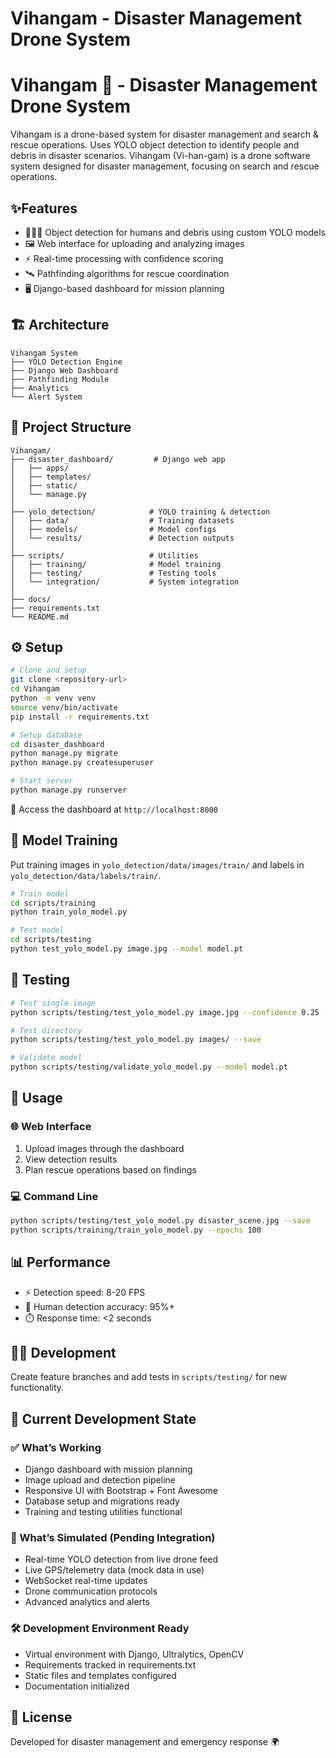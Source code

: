 # Vihangam - Disaster Management Drone System
# Vihangam 🦅 - Disaster Management Drone System

Vihangam is a drone-based system for disaster management and search & rescue operations. Uses YOLO object detection to identify people and debris in disaster scenarios.
Vihangam (Vi-han-gam) is a drone software system designed for disaster management, focusing on search and rescue operations.

## ✨Features

- 🧑‍🤝‍🧑 Object detection for humans and debris using custom YOLO models
- 🖼️ Web interface for uploading and analyzing images
- ⚡ Real-time processing with confidence scoring
- 🛰️ Pathfinding algorithms for rescue coordination
- 🖥️ Django-based dashboard for mission planning

## 🏗️ Architecture

```
Vihangam System
├── YOLO Detection Engine
├── Django Web Dashboard
├── Pathfinding Module
├── Analytics
└── Alert System
```

## 📂 Project Structure

```
Vihangam/
├── disaster_dashboard/         # Django web app
│   ├── apps/
│   ├── templates/
│   ├── static/
│   └── manage.py
│
├── yolo_detection/            # YOLO training & detection
│   ├── data/                  # Training datasets
│   ├── models/                # Model configs
│   └── results/               # Detection outputs
│
├── scripts/                   # Utilities
│   ├── training/              # Model training
│   ├── testing/               # Testing tools
│   └── integration/           # System integration
│
├── docs/
├── requirements.txt
└── README.md
```

## ⚙️ Setup

```bash
# Clone and setup
git clone <repository-url>
cd Vihangam
python -m venv venv
source venv/bin/activate
pip install -r requirements.txt

# Setup database
cd disaster_dashboard
python manage.py migrate
python manage.py createsuperuser

# Start server
python manage.py runserver
```

🔗 Access the dashboard at `http://localhost:8000`

## 🧠 Model Training

Put training images in `yolo_detection/data/images/train/` and labels in `yolo_detection/data/labels/train/`.

```bash
# Train model
cd scripts/training
python train_yolo_model.py

# Test model
cd scripts/testing
python test_yolo_model.py image.jpg --model model.pt
```

## 🧪 Testing

```bash
# Test single image
python scripts/testing/test_yolo_model.py image.jpg --confidence 0.25

# Test directory
python scripts/testing/test_yolo_model.py images/ --save

# Validate model
python scripts/testing/validate_yolo_model.py --model model.pt
```

## 🚀 Usage

### 🌐 Web Interface
1. Upload images through the dashboard
2. View detection results
3. Plan rescue operations based on findings

### 💻 Command Line
```bash
python scripts/testing/test_yolo_model.py disaster_scene.jpg --save
python scripts/training/train_yolo_model.py --epochs 100
```

## 📊 Performance

- ⚡ Detection speed: 8-20 FPS
- 👤 Human detection accuracy: 95%+
- ⏱️ Response time: <2 seconds

## 👩‍💻 Development

Create feature branches and add tests in `scripts/testing/` for new functionality.

## 🚦 Current Development State

### ✅ What’s Working

- Django dashboard with mission planning
- Image upload and detection pipeline
- Responsive UI with Bootstrap + Font Awesome
- Database setup and migrations ready
- Training and testing utilities functional

### 🔄 What’s Simulated (Pending Integration)
- Real-time YOLO detection from live drone feed
- Live GPS/telemetry data (mock data in use)
- WebSocket real-time updates
- Drone communication protocols
- Advanced analytics and alerts

### 🛠️ Development Environment Ready
- Virtual environment with Django, Ultralytics, OpenCV
- Requirements tracked in requirements.txt
- Static files and templates configured
- Documentation initialized

## 📜 License

Developed for disaster management and emergency response 🌍


